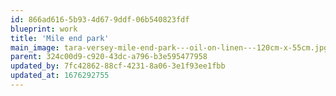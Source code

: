 ```yaml
---
id: 866ad616-5b93-4d67-9ddf-06b540823fdf
blueprint: work
title: 'Mile end park'
main_image: tara-versey-mile-end-park---oil-on-linen---120cm-x-55cm.jpg
parent: 324c00d9-c920-43dc-a796-b3e595477958
updated_by: 7fc42862-88cf-4231-8a06-3e1f93ee1fbb
updated_at: 1676292755
---
```

